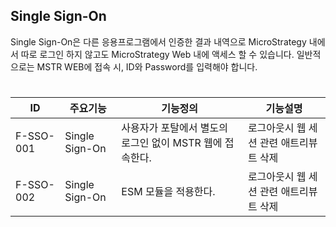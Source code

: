 ## Single Sign-On
Single Sign-On은 다른 응용프로그램에서 인증한 결과 내역으로 MicroStrategy 내에서 따로 로그인 하지 않고도 MicroStrategy Web 내에 액세스 할 수 있습니다.
일반적으로는 MSTR WEB에 접속 시, ID와 Password를 입력해야 합니다.

#
|ID|주요기능|기능정의|기능설명|
|---|---|---|---|
|F-SSO-001|Single Sign-On|사용자가 포탈에서 별도의 로그인 없이 MSTR 웹에 접속한다.|로그아웃시 웹 세션 관련 애트리뷰트 삭제|
|F-SSO-002|Single Sign-On|ESM 모듈을 적용한다.|로그아웃시 웹 세션 관련 애트리뷰트 삭제|
